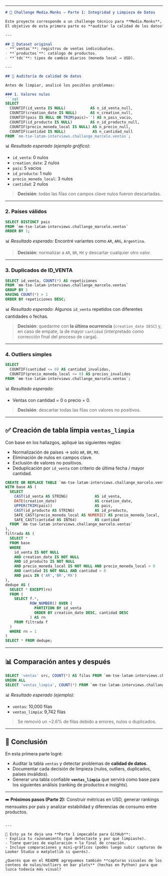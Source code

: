 
---

````markdown
# 🧹 Challenge Media.Monks – Parte 1: Integridad y Limpieza de Datos

Este proyecto corresponde a un challenge técnico para **Media.Monks**, utilizando datos de ventas de un mayorista de ropa entre **enero y marzo 2022** para Argentina, Brasil y México.  
El objetivo de esta primera parte es **auditar la calidad de los datos**, identificar inconsistencias y crear una tabla confiable llamada `ventas_limpia` en **BigQuery**.

---

## 📂 Dataset original
- **`ventas`**: registros de ventas individuales.  
- **`productos`**: catálogo de productos.  
- **`tdc`**: tipos de cambio diarios (moneda local → USD).  

---

## 🔎 Auditoría de calidad de datos

Antes de limpiar, analicé los posibles problemas:

### 1. Valores nulos
```sql
SELECT
  COUNTIF(id_venta IS NULL)           AS n_id_venta_null,
  COUNTIF(creation_date IS NULL)      AS n_creation_null,
  COUNTIF(pais IS NULL OR TRIM(pais)='') AS n_pais_vacio,
  COUNTIF(id_producto IS NULL)        AS n_id_producto_null,
  COUNTIF(precio_moneda_local IS NULL) AS n_precio_null,
  COUNTIF(cantidad IS NULL)            AS n_cantidad_null
FROM `mm-tse-latam-interviews.challange_marcelo.ventas`;
````

📊 *Resultado esperado (ejemplo gráfico):*

* `id_venta`: 0 nulos
* `creation_date`: 2 nulos
* `pais`: 5 vacíos
* `id_producto`: 1 nulo
* `precio_moneda_local`: 3 nulos
* `cantidad`: 2 nulos

> **Decisión**: todas las filas con campos clave nulos fueron descartadas.

---

### 2. Países válidos

```sql
SELECT DISTINCT pais
FROM `mm-tse-latam-interviews.challange_marcelo.ventas`
ORDER BY 1;
```

📊 *Resultado esperado:*
Encontré variantes como `AR`, `ARG`, `Argentina`.

> **Decisión**: normalizar a `AR`, `BR`, `MX` y descartar cualquier otro valor.

---

### 3. Duplicados de ID\_VENTA

```sql
SELECT id_venta, COUNT(*) AS repeticiones
FROM `mm-tse-latam-interviews.challange_marcelo.ventas`
GROUP BY 1
HAVING COUNT(*) > 1
ORDER BY repeticiones DESC;
```

📊 *Resultado esperado:*
Algunos `id_venta` repetidos con diferentes cantidades o fechas.

> **Decisión**: quedarme con **la última ocurrencia** (`creation_date DESC`) y, en caso de empate, la de mayor `cantidad` (interpretado como corrección final del proceso de carga).

---

### 4. Outliers simples

```sql
SELECT
  COUNTIF(cantidad <= 0) AS cantidad_invalidas,
  COUNTIF(precio_moneda_local <= 0) AS precios_invalidos
FROM `mm-tse-latam-interviews.challange_marcelo.ventas`;
```

📊 *Resultado esperado:*

* Ventas con cantidad = 0 o precio = 0.

> **Decisión**: descartar todas las filas con valores no positivos.

---

## ✅ Creación de tabla limpia `ventas_limpia`

Con base en los hallazgos, apliqué las siguientes reglas:

* Normalización de países → solo `AR`, `BR`, `MX`.
* Eliminación de nulos en campos clave.
* Exclusión de valores no positivos.
* Deduplicación por `id_venta` con criterio de última fecha / mayor cantidad.

```sql
CREATE OR REPLACE TABLE `mm-tse-latam-interviews.challange_marcelo.ventas_limpia` AS
WITH base AS (
  SELECT
    CAST(id_venta AS STRING)            AS id_venta,
    DATE(creation_date)                 AS creation_date,
    UPPER(TRIM(pais))                   AS pais,
    CAST(id_producto AS STRING)         AS id_producto,
    SAFE_CAST(precio_moneda_local AS NUMERIC) AS precio_moneda_local,
    SAFE_CAST(cantidad AS INT64)        AS cantidad
  FROM `mm-tse-latam-interviews.challange_marcelo.ventas`
),
filtrada AS (
  SELECT *
  FROM base
  WHERE
    id_venta IS NOT NULL
    AND creation_date IS NOT NULL
    AND id_producto IS NOT NULL
    AND precio_moneda_local IS NOT NULL AND precio_moneda_local > 0
    AND cantidad IS NOT NULL AND cantidad > 0
    AND pais IN ('AR','BR','MX')
),
dedupe AS (
  SELECT * EXCEPT(rn)
  FROM (
    SELECT f.*,
           ROW_NUMBER() OVER (
             PARTITION BY id_venta
             ORDER BY creation_date DESC, cantidad DESC
           ) AS rn
    FROM filtrada f
  )
  WHERE rn = 1
)
SELECT * FROM dedupe;
```

---

## 📊 Comparación antes y después

```sql
SELECT 'ventas' src, COUNT(*) AS filas FROM `mm-tse-latam-interviews.challange_marcelo.ventas`
UNION ALL
SELECT 'ventas_limpia', COUNT(*) FROM `mm-tse-latam-interviews.challange_marcelo.ventas_limpia`;
```

📊 *Resultado esperado (ejemplo):*

* `ventas`: 10,000 filas
* `ventas_limpia`: 9,742 filas

> Se removió un \~2.6% de filas debido a errores, nulos o duplicados.

---

## 📝 Conclusión

En esta primera parte logré:

* Auditar la tabla `ventas` y detectar problemas de **calidad de datos**.
* Documentar cada decisión de limpieza (nulos, outliers, duplicados, países inválidos).
* Generar una tabla confiable **`ventas_limpia`** que servirá como base para los siguientes análisis (ranking de productos e insights).

---

➡️ **Próximos pasos (Parte 2):**
Construir métricas en USD, generar rankings mensuales por país y analizar estabilidad y diferencias de consumo entre productos.

```

---

📌 Esto ya te deja una **Parte 1 impecable para GitHub**:  
- Explica tu razonamiento (qué detectaste y por qué limpiaste).  
- Tiene queries de exploración + la final de creación.  
- Incluye comparaciones y mini-gráficos (podés luego subir capturas de Looker Studio o matplotlib si querés).  

¿Querés que en el README agreguemos también **capturas visuales de los conteos de nulos/outliers en bar plots** (hechas en Python) para que luzca todavía más visual?
```
